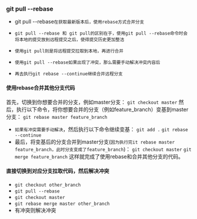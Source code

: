 ### git pull --rebase
* git pull --rebase`在获取最新版本后，使用rebase方式合并分支`
* `git pull --rebase 和 git pull的区别在于，使用git pull --rebase命令时会将本地的提交放到远程提交之后，使得提交历史更加整洁`

* `使用git pull则是将远程提交拉取到本地，再进行合并`


* `使用git pull --rebase如果出现了冲突，那么需要手动解决冲突内容后`
* `再去执行git rebase --continue继续合并远程分支`

#### 使用rebase合并其他分支代码
首先，切换到你想要合并的分支，例如master分支：
`git checkout master`
然后，执行以下命令，将你想要合并的分支（例如feature_branch）变基到master分支：
`git rebase master feature_branch`
* `如果有冲突需要手动解决`，然后执行以下命令继续变基：
`git add .`
`git rebase --continue`
* 最后，将变基后的分支合并到master分支(`因为执行完it rebase master feature_branch，此时分支变成了feature_branch`)：
`git checkout master`
`git merge feature_branch`
这样就完成了使用rebase和合并其他分支的代码。

#### 直接切换到对应分支拉取代码，然后解决冲突
* `git checkout other_branch`
* `git pull --rebase`
* `git checkout master`
* `git rebase merge master other_branch`
* 有冲突则解决冲突


